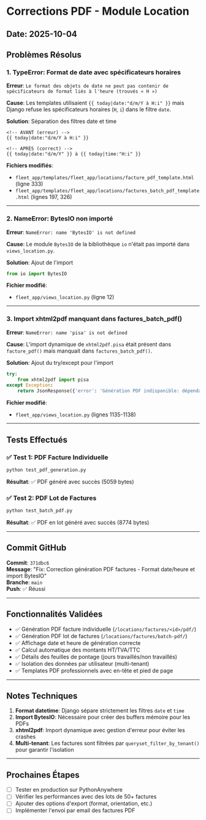 # Corrections PDF - Module Location

## Date: 2025-10-04

## Problèmes Résolus

### 1. TypeError: Format de date avec spécificateurs horaires
**Erreur**: `Le format des objets de date ne peut pas contenir de spécificateurs de format liés à l'heure (trouvés « H »)`

**Cause**: Les templates utilisaient `{{ today|date:"d/m/Y à H:i" }}` mais Django refuse les spécificateurs horaires (`H`, `i`) dans le filtre `date`.

**Solution**: Séparation des filtres date et time
```django
<!-- AVANT (erreur) -->
{{ today|date:"d/m/Y à H:i" }}

<!-- APRÈS (correct) -->
{{ today|date:"d/m/Y" }} à {{ today|time:"H:i" }}
```

**Fichiers modifiés**:
- `fleet_app/templates/fleet_app/locations/facture_pdf_template.html` (ligne 333)
- `fleet_app/templates/fleet_app/locations/factures_batch_pdf_template.html` (lignes 197, 326)

---

### 2. NameError: BytesIO non importé
**Erreur**: `NameError: name 'BytesIO' is not defined`

**Cause**: Le module `BytesIO` de la bibliothèque `io` n'était pas importé dans `views_location.py`.

**Solution**: Ajout de l'import
```python
from io import BytesIO
```

**Fichier modifié**:
- `fleet_app/views_location.py` (ligne 12)

---

### 3. Import xhtml2pdf manquant dans factures_batch_pdf()
**Erreur**: `NameError: name 'pisa' is not defined`

**Cause**: L'import dynamique de `xhtml2pdf.pisa` était présent dans `facture_pdf()` mais manquait dans `factures_batch_pdf()`.

**Solution**: Ajout du try/except pour l'import
```python
try:
    from xhtml2pdf import pisa
except Exception:
    return JsonResponse({'error': 'Génération PDF indisponible: dépendances non installées'}, status=500)
```

**Fichier modifié**:
- `fleet_app/views_location.py` (lignes 1135-1138)

---

## Tests Effectués

### ✅ Test 1: PDF Facture Individuelle
```bash
python test_pdf_generation.py
```
**Résultat**: ✅ PDF généré avec succès (5059 bytes)

### ✅ Test 2: PDF Lot de Factures
```bash
python test_batch_pdf.py
```
**Résultat**: ✅ PDF en lot généré avec succès (8774 bytes)

---

## Commit GitHub

**Commit**: `371dbc6`  
**Message**: "Fix: Correction génération PDF factures - Format date/heure et import BytesIO"  
**Branche**: `main`  
**Push**: ✅ Réussi

---

## Fonctionnalités Validées

- ✅ Génération PDF facture individuelle (`/locations/factures/<id>/pdf/`)
- ✅ Génération PDF lot de factures (`/locations/factures/batch-pdf/`)
- ✅ Affichage date et heure de génération correcte
- ✅ Calcul automatique des montants HT/TVA/TTC
- ✅ Détails des feuilles de pontage (jours travaillés/non travaillés)
- ✅ Isolation des données par utilisateur (multi-tenant)
- ✅ Templates PDF professionnels avec en-tête et pied de page

---

## Notes Techniques

1. **Format datetime**: Django sépare strictement les filtres `date` et `time`
2. **Import BytesIO**: Nécessaire pour créer des buffers mémoire pour les PDFs
3. **xhtml2pdf**: Import dynamique avec gestion d'erreur pour éviter les crashes
4. **Multi-tenant**: Les factures sont filtrées par `queryset_filter_by_tenant()` pour garantir l'isolation

---

## Prochaines Étapes

- [ ] Tester en production sur PythonAnywhere
- [ ] Vérifier les performances avec des lots de 50+ factures
- [ ] Ajouter des options d'export (format, orientation, etc.)
- [ ] Implémenter l'envoi par email des factures PDF
